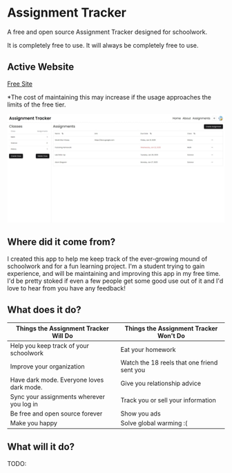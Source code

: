 # Assignment Tracker

A free and open source Assignment Tracker designed for schoolwork.

It is completely free to use. It will always be completely free to use. 

## Active Website

[Free Site](assignmenttracker.app) 

*The cost of maintaining this may increase if the usage approaches the limits of the free tier.

![desktop-screenshot](https://raw.githubusercontent.com/asorge29/assignment-tracker/main/public/desktop-screenshot.jpeg)

## Where did it come from?

I created this app to help me keep track of the ever-growing mound of schoolwork and for a fun learning project. I'm a student trying to gain experience, and will be maintaining and improving this app in my free time. I'd be pretty stoked if even a few people get some good use out of it and I'd love to hear from you have any feedback!

## What does it do?

| Things the Assignment Tracker Will Do  | 	Things the Assignment Tracker Won't Do |
| ------------- | ------------- |
| Help you keep track of your schoolwork  | Eat your homework  |
| Improve your organization  | Watch the 18 reels that one friend sent you  |
| Have dark mode. Everyone loves dark mode.  | Give you relationship advice  |
| Sync your assignments wherever you log in  | 	Track you or sell your information  |
| Be free and open source forever  | Show you ads  |
| Make you happy  | Solve global warming :(  |

## What will it do? 

TODO:

